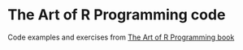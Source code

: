 # The Art of R Programming code
Code examples and exercises from [The Art of R Programming book](https://nostarch.com/artofr.htm)
